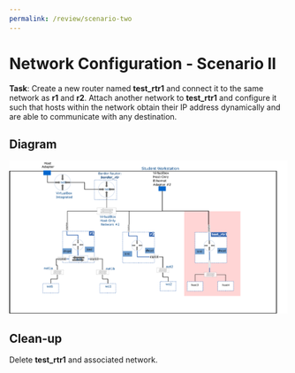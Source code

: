 ```yaml
---
permalink: /review/scenario-two
---
```


# Network Configuration - Scenario II

**Task**: Create a new router named **test_rtr1** and connect it to the same network as  **r1** and **r2**. Attach another network to **test_rtr1** and configure it such that hosts within the network obtain their IP address dynamically and are able to communicate with any destination.

## Diagram

![scenario one](../img/review/network_config_scenario_two.png)

## Clean-up

Delete **test_rtr1** and associated network.
